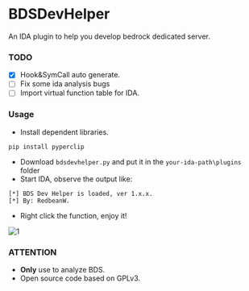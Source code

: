 # BDSDevHelper
An IDA plugin to help you develop bedrock dedicated server.

### TODO

 - [x] Hook&SymCall auto generate.
 - [ ] Fix some ida analysis bugs
 - [ ] Import virtual function table for IDA.

### Usage
 - Install dependent libraries.
```
pip install pyperclip
```
 - Download `bdsdevhelper.py` and put it in the `your-ida-path\plugins` folder
 - Start IDA, observe the output like:
```
[*] BDS Dev Helper is loaded, ver 1.x.x.
[*] By: RedbeanW.
```
 - Right click the function, enjoy it!

![1](https://user-images.githubusercontent.com/29711228/175335921-13723762-d10b-44c7-b43c-740d0e6b5b5c.png)

### ATTENTION
 - **Only** use to analyze BDS.
 - Open source code based on GPLv3.
